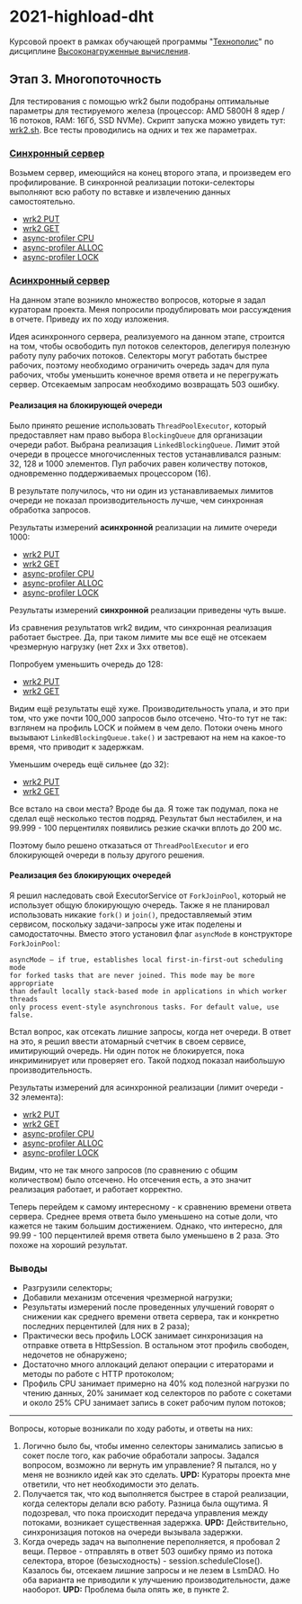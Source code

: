 # 2021-highload-dht

Курсовой проект в рамках обучающей программы "[Технополис](https://polis.mail.ru)" по дисциплине [Высоконагруженные вычисления](https://polis.mail.ru/curriculum/program/discipline/1257/).

## Этап 3. Многопоточность

Для тестирования с помощью wrk2 были подобраны оптимальные параметры для тестируемого
железа (процессор: AMD 5800H 8 ядер / 16 потоков, RAM: 16Гб, SSD NVMe).
Скрипт запуска можно увидеть тут: [wrk2.sh](../../profiling/wrk2.sh).
Все тесты проводились на одних и тех же параметрах.

### [Синхронный сервер](https://github.com/CRaFT4ik/2021-highload-dht/blob/stage_2/src/main/java/ru/mail/polis/service/eldar_tim/HttpServerImpl.java)

Возьмем сервер, имеющийся на конец второго этапа, и произведем его профилирование.
В синхронной реализации потоки-селекторы выполняют всю работу по вставке
и извлечению данных самостоятельно.

- [wrk2 PUT](./profiling/blocking_queue/sync/wrk2_sync2_put.txt)
- [wrk2 GET](./profiling/blocking_queue/sync/wrk2_sync2_get.txt)
- [async-profiler CPU](./profiling/blocking_queue/sync/profiler_cpu_sync2.html)
- [async-profiler ALLOC](./profiling/blocking_queue/sync/profiler_alloc_sync2.html)
- [async-profiler LOCK](./profiling/blocking_queue/sync/profiler_lock_sync2.html)

### [Асинхронный сервер](https://github.com/CRaFT4ik/2021-highload-dht/blob/stage_3/src/main/java/ru/mail/polis/service/eldar_tim/HttpServerImpl.java)

На данном этапе возникло множество вопросов, которые я задал кураторам проекта.
Меня попросили продублировать мои рассуждения в отчете. Приведу их по ходу изложения.

Идея асинхронного сервера, реализуемого на данном этапе, строится на том, чтобы
освободить пул потоков селекторов, делегируя полезную работу пулу рабочих потоков.
Селекторы могут работать быстрее рабочих, поэтому необходимо ограничить очередь задач
для пула рабочих, чтобы уменьшить конечное время ответа и не перегружать сервер.
Отсекаемым запросам необходимо возвращать 503 ошибку.

#### Реализация на блокирующей очереди

Было принято решение использовать `ThreadPoolExecutor`, который предоставляет нам 
право выбора `BlockingQueue` для организации очереди работ. Выбрана реализация
`LinkedBlockingQueue`. Лимит этой очереди в процессе многочисленных тестов
устанавливался разным: 32, 128 и 1000 элементов. Пул рабочих равен количеству потоков,
одновременно поддерживаемых процессором (16).

В результате получилось, что ни один из устанавливаемых лимитов очереди 
не показал производительность лучше, чем синхронная обработка запросов.

Результаты измерений **асинхронной** реализации на лимите очереди 1000:
 - [wrk2 PUT](profiling/blocking_queue/async/wrk2_workers2_put.txt)
 - [wrk2 GET](profiling/blocking_queue/async/wrk2_workers2_get.txt)
 - [async-profiler CPU](profiling/blocking_queue/async/profiler_cpu_workers2.html)
 - [async-profiler ALLOC](profiling/blocking_queue/async/profiler_alloc_workers2.html)
 - [async-profiler LOCK](profiling/blocking_queue/async/profiler_lock_workers2.html)

Результаты измерений **синхронной** реализации приведены чуть выше.

Из сравнения результатов wrk2 видим, что синхронная реализация работает быстрее.
Да, при таком лимите мы все ещё не отсекаем чрезмерную нагрузку (нет 2xx и 3xx ответов).

Попробуем уменьшить очередь до 128:
- [wrk2 PUT](profiling/blocking_queue/async/wrk2_workers128_put.txt)
- [wrk2 GET](profiling/blocking_queue/async/wrk2_workers128_get.txt)

Видим ещё результаты ещё хуже. Производительность упала, и это при том, 
что уже почти 100_000 запросов было отсечено. Что-то тут не так:
взглянем на профиль LOCK и поймем в чем дело. Потоки очень много вызывают
`LinkedBlockingQueue.take()` и застревают на нем на какое-то время, что
приводит к задержкам.

Уменьшим очередь ещё сильнее (до 32):
- [wrk2 PUT](profiling/blocking_queue/async/wrk2_workers32_put.txt)
- [wrk2 GET](profiling/blocking_queue/async/wrk2_workers32_get.txt)

Все встало на свои места? Вроде бы да. Я тоже так подумал, пока не сделал
ещё несколько тестов подряд. Результат был нестабилен, и на 99.999 - 100 перцентилях
появились резкие скачки вплоть до 200 мс.

Поэтому было решено отказаться от `ThreadPoolExecutor` и его блокирующей очереди 
в пользу другого решения.

#### Реализация без блокирующих очередей

Я решил наследовать свой ExecutorService от `ForkJoinPool`, который не использует общую
блокирующую очередь.
Также я не планировал использовать никакие `fork()` и `join()`, предоставляемый этим
сервисом, поскольку задачи-запросы уже итак поделены и самодостаточны.
Вместо этого установил флаг `asyncMode` в конструкторе `ForkJoinPool`:

```
asyncMode – if true, establishes local first-in-first-out scheduling mode
for forked tasks that are never joined. This mode may be more appropriate
than default locally stack-based mode in applications in which worker threads
only process event-style asynchronous tasks. For default value, use false.
```

Встал вопрос, как отсекать лишние запросы, когда нет очереди.
В ответ на это, я решил ввести атомарный счетчик в своем сервисе, имитирующий очередь.
Ни один поток не блокируется, пока инкриминирует или проверяет его. Такой подход
показал наибольшую производительность.

Результаты измерений для асинхронной реализации (лимит очереди - 32 элемента):

- [wrk2 PUT](profiling/nonblocking/wrk2_workers32_put.txt)
- [wrk2 GET](profiling/nonblocking/wrk2_workers32_get.txt)
- [async-profiler CPU](profiling/nonblocking/profiler_cpu_workers32.html)
- [async-profiler ALLOC](profiling/nonblocking/profiler_alloc_workers32.html)
- [async-profiler LOCK](profiling/nonblocking/profiler_lock_workers32.html)

Видим, что не так много запросов (по сравнению с общим количеством) было отсечено.
Но отсечения есть, а это значит реализация работает, и работает корректно.

Теперь перейдем к самому интересному - к сравнению времени ответа сервера. Среднее время
ответа было уменьшено на сотые доли, что кажется не таким большим достижением.
Однако, что интересно, для 99.99 - 100 перцентилей время ответа было уменьшено в 2 раза.
Это похоже на хороший результат.

### Выводы
 - Разгрузили селекторы;
 - Добавили механизм отсечения чрезмерной нагрузки;
 - Результаты измерений после проведенных улучшений говорят о снижении как среднего времени
ответа сервера, так и конкретно последних перцентилей (для них в 2 раза);
 - Практически весь профиль LOCK занимает синхронизация на отправке ответа в HttpSession.
В остальном этот профиль свободен, недочетов не обнаружено;
 - Достаточно много аллокаций делают операции с итераторами и методы по работе
с HTTP протоколом;
 - Профиль CPU занимает примерно на 40% код полезной нагрузки по чтению данных,
20% занимает код селекторов по работе с сокетами и около 25% CPU занимает запись 
в сокет рабочим пулом потоков;

---

Вопросы, которые возникали по ходу работы, и ответы на них:

1. Логично было бы, чтобы именно селекторы занимались записью в сокет после того, как рабочие обработали
запросы. Задался вопросом, возможно ли вернуть им управление? Я пытался, но у меня не возникло идей как это сделать.
**UPD:** Кураторы проекта мне ответили, что нет необходимости это делать.
2. Получается так, что код выполняется быстрее в старой реализации, когда селекторы делали всю работу. 
Разница была ощутима. Я подозревал, что пока происходит передача управления между потоками, возникает 
существенная задержка. **UPD:** Действительно, синхронизация потоков на очереди вызывала задержки. 
3. Когда очередь задач на выполнение переполняется, я пробовал 2 вещи. Первое - отправлять в ответ 503 ошибку прямо
из потока селектора, второе (безысходность) - session.scheduleClose(). Казалось бы, отсекаем лишние запросы и не лезем 
в LsmDAO. Но оба варианта не приводили к улучшению производительности, даже наоборот.
**UPD:** Проблема была опять же, в пункте 2.
